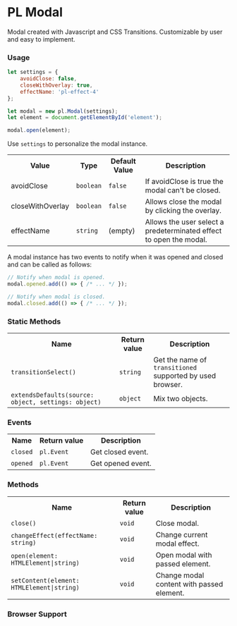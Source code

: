 PL Modal
========
Modal created with Javascript and CSS Transitions. Customizable by user and easy to implement.

### Usage
```javascript
let settings = {
	avoidClose: false,
	closeWithOverlay: true,
	effectName: 'pl-effect-4'
};

let modal = new pl.Modal(settings);
let element = document.getElementById('element');

modal.open(element);
```

Use `settings` to personalize the modal instance.

<table>
    <tr>
        <th>Value</th>
        <th>Type</th>
        <th>Default Value</th>
        <th>Description</th>
    </tr>
    <tr>
        <td>avoidClose</td>
        <td><code>boolean</code></td>
        <td><code>false</code></td>
        <td>If avoidClose is true the modal can't be closed.</td>
    </tr>
    <tr>
        <td>closeWithOverlay</td>
        <td><code>boolean</code></td>
        <td><code>false</code></td>
        <td>Allows close the modal by clicking the overlay.</td>
    </tr>
    <tr>
        <td>effectName</td>
        <td><code>string</code></td>
        <td>(empty)</td>
        <td>Allows the user select a predeterminated effect to open the modal.</td>
    </tr>
</table>

A modal instance has two events to notify when it was opened and closed and can be called as follows:

```javascript
// Notify when modal is opened.
modal.opened.add(() => { /* ... */ });

// Notify when modal is closed.
modal.closed.add(() => { /* ... */ });
```

### Static Methods
<table>
    <tr>
        <th>Name</th>
        <th>Return value</th>
        <th>Description</th>
    </tr>
    <tr>
        <td><code>transitionSelect()</code></td>
        <td><code>string</code></td>
        <td>Get the name of <code>transitioned</code> supported by used browser.</td>
    </tr>
    <tr>
        <td><code>extendsDefaults(source: object, settings: object)</code></td>
        <td><code>object</code></td>
        <td>Mix two objects.</td>
    </tr>
</table>

### Events
<table>
    <tr>
        <th>Name</th>
        <th>Return value</th>
        <th>Description</th>
    </tr>
    <tr>
        <td><code>closed</code></td>
        <td><code>pl.Event</code></td>
        <td>Get closed event.</td>
    </tr>
    <tr>
        <td><code>opened</code></td>
        <td><code>pl.Event</code></td>
        <td>Get opened event.</td>
    </tr>
</table>

### Methods
<table>
    <tr>
        <th>Name</th>
        <th>Return value</th>
        <th>Description</th>
    </tr>
    <tr>
        <td><code>close()</code></td>
        <td><code>void</code></td>
        <td>Close modal.</td>
    </tr>
    <tr>
        <td><code>changeEffect(effectName: string)</code></td>
        <td><code>void</code></td>
        <td>Change current modal effect.</td>
    </tr>
    <tr>
        <td><code>open(element: HTMLElement|string)</code></td>
        <td><code>void</code></td>
        <td>Open modal with passed element.</td>
    </tr>
    <tr>
        <td><code>setContent(element: HTMLElement|string)</code></td>
        <td><code>void</code></td>
        <td>Change modal content with passed element.</td>
    </tr>
</table>

### Browser Support

